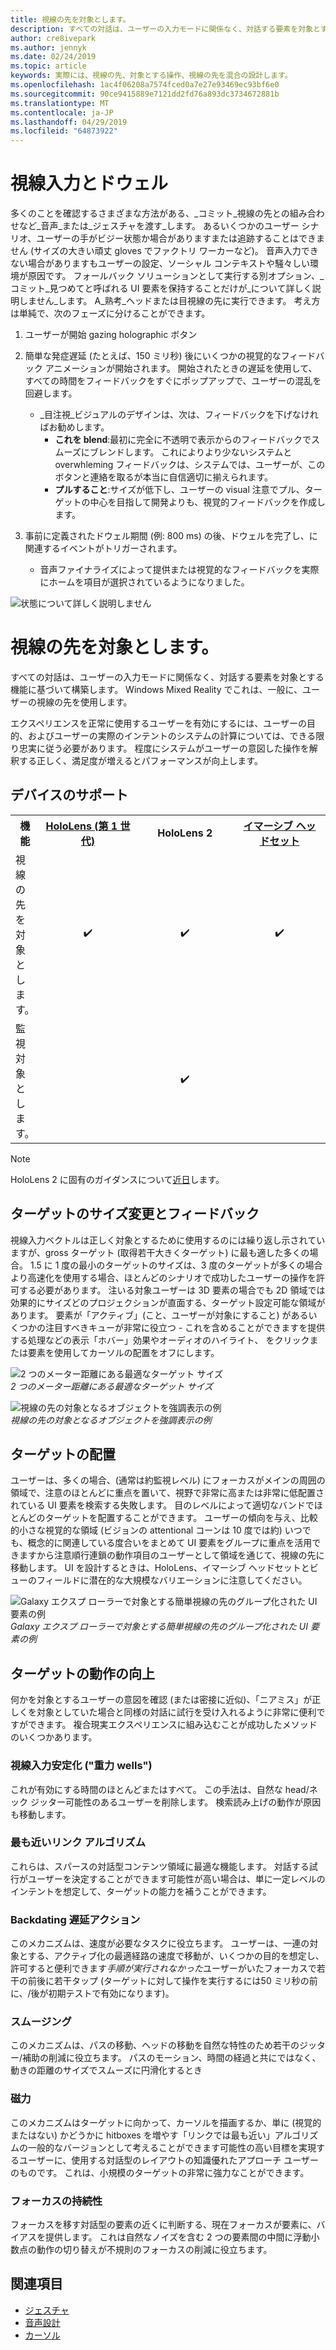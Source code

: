 ```yaml
---
title: 視線の先を対象とします。
description: すべての対話は、ユーザーの入力モードに関係なく、対話する要素を対象とする機能に基づいて構築します。
author: cre8ivepark
ms.author: jennyk
ms.date: 02/24/2019
ms.topic: article
keywords: 実際には、視線の先、対象とする操作、視線の先を混合の設計します。
ms.openlocfilehash: 1ac4f06208a7574fced0a7e27e93469ec93bf6e0
ms.sourcegitcommit: 90ce9415889e7121dd2fd76a893dc3734672881b
ms.translationtype: MT
ms.contentlocale: ja-JP
ms.lasthandoff: 04/29/2019
ms.locfileid: "64873922"
---
```

# <a name="gaze-and-dwell"></a>視線入力とドウェル
多くのことを確認するさまざまな方法がある、_コミット_視線の先との組み合わせなど_音声_または_ジェスチャを渡す_します。
あるいくつかのユーザー シナリオ、ユーザーの手がビジー状態か場合がありますまたは追跡することはできません (サイズの大きい頑丈 gloves でファクトリ ワーカーなど)。 音声入力できない場合がありますもユーザーの設定、ソーシャル コンテキストや騒々しい環境が原因です。
フォールバック ソリューションとして実行する別オプション、_コミット_見つめてと呼ばれる UI 要素を保持することだけが_について詳しく説明しません_します。
A_熟考_ヘッドまたは目視線の先に実行できます。 考え方は単純で、次のフェーズに分けることができます。 
1. ユーザーが開始 gazing holographic ボタン

2. 簡単な発症遅延 (たとえば、150 ミリ秒) 後にいくつかの視覚的なフィードバック アニメーションが開始されます。 開始されたときの遅延を使用して、すべての時間をフィードバックをすぐにポップアップで、ユーザーの混乱を回避します。
    - _目注視_ビジュアルのデザインは、次は、フィードバックを下げなければお勧めします。
      - **これを blend**:最初に完全に不透明で表示からのフィードバックでスムーズにブレンドします。 これによりより少ないシステムと overwhleming フィードバックは、システムでは、ユーザーが、このボタンと連絡を取るが本当に自信適切に揃えられます。
      - **プルすること**:サイズが低下し、ユーザーの visual 注意でプル、ターゲットの中心を目指して開発よりも、視覚的フィードバックを作成します。 

3. 事前に定義されたドウェル期間 (例: 800 ms) の後、ドウェルを完了し、に関連するイベントがトリガーされます。
    - 音声ファイナライズによって提供または視覚的なフィードバックを実際にホームを項目が選択されているようになりました。

![状態について詳しく説明しません](images/eyes_dwellstate_recommendation.png)


# <a name="gaze-targeting"></a>視線の先を対象とします。

すべての対話は、ユーザーの入力モードに関係なく、対話する要素を対象とする機能に基づいて構築します。 Windows Mixed Reality でこれは、一般に、ユーザーの視線の先を使用します。

エクスペリエンスを正常に使用するユーザーを有効にするには、ユーザーの目的、およびユーザーの実際のインテントのシステムの計算については、できる限り忠実に従う必要があります。 程度にシステムがユーザーの意図した操作を解釈する正しく、満足度が増えるとパフォーマンスが向上します。

## <a name="device-support"></a>デバイスのサポート

<table>
<tr>
<th>機能</th><th style="width:150px"> <a href="hololens-hardware-details.md">HoloLens (第 1 世代)</a></th><th style="width:150px">HoloLens 2</th><th style="width:150px"> <a href="immersive-headset-hardware-details.md">イマーシブ ヘッドセット</a></th>
</tr><tr>
<td> 視線の先を対象とします。</td><td style="text-align: center;"> ✔️</td><td style="text-align: center;"> ✔️</td><td style="text-align: center;">✔️ </td>
</tr><tr>
<td> 監視対象とします。</td><td style="text-align: center;"></td><td style="text-align: center;"> ✔️</td><td style="text-align: center;"></td>
</tr>
</table>

> [!NOTE]
> HoloLens 2 に固有のガイダンスについて[近日](index.md)します。

## <a name="target-sizing-and-feedback"></a>ターゲットのサイズ変更とフィードバック

視線入力ベクトルは正しく対象とするために使用するのには繰り返し示されていますが、gross ターゲット (取得若干大きくターゲット) に最も適した多くの場合。 1.5 に 1 度の最小のターゲットのサイズは、3 度のターゲットが多くの場合より高速化を使用する場合、ほとんどのシナリオで成功したユーザーの操作を許可する必要があります。 注いる対象ユーザーは 3D 要素の場合でも 2D 領域では効果的にサイズどのプロジェクションが直面する、ターゲット設定可能な領域があります。 要素が「アクティブ」(こと、ユーザーが対象にすること) があるいくつかの注目すべきキューが非常に役立つ - これを含めることができますを提供する処理などの表示「ホバー」効果やオーディオのハイライト、 をクリックまたは要素を使用してカーソルの配置をオフにします。

![2 つのメーター距離にある最適なターゲット サイズ](images/gazetargeting-size-1000px.jpg)<br>
*2 つのメーター距離にある最適なターゲット サイズ*

![視線の先の対象となるオブジェクトを強調表示の例](images/gazetargeting-highlighting-640px.jpg)<br>
*視線の先の対象となるオブジェクトを強調表示の例*

## <a name="target-placement"></a>ターゲットの配置

ユーザーは、多くの場合、(通常は約監視レベル) にフォーカスがメインの周囲の領域で、注意のほとんどに重点を置いて、視野で非常に高または非常に低配置されている UI 要素を検索する失敗します。 目のレベルによって適切なバンドでほとんどのターゲットを配置することができます。 ユーザーの傾向を与え、比較的小さな視覚的な領域 (ビジョンの attentional コーンは 10 度では約) いつでも、概念的に関連している度合いをまとめて UI 要素をグループに重点を活用できますから注意順行連鎖の動作項目のユーザーとして領域を通じて、視線の先に移動します。 UI を設計するときは、HoloLens、イマーシブ ヘッドセットとビューのフィールドに潜在的な大規模なバリエーションに注意してください。

![Galaxy エクスプ ローラーで対象とする簡単視線の先のグループ化された UI 要素の例](images/gazetargeting-grouping-1000px.jpg)<br>
*Galaxy エクスプ ローラーで対象とする簡単視線の先のグループ化された UI 要素の例*

## <a name="improving-targeting-behaviors"></a>ターゲットの動作の向上

何かを対象とするユーザーの意図を確認 (または密接に近似)、「ニアミス」が正しくを対象としていた場合と同様の対話に試行を受け入れるように非常に便利ですができます。 複合現実エクスペリエンスに組み込むことが成功したメソッドのいくつかあります。

### <a name="gaze-stabilization-gravity-wells"></a>視線入力安定化 ("重力 wells")

これが有効にする時間のほとんどまたはすべて。 この手法は、自然な head/ネック ジッター可能性のあるユーザーを削除します。 検索読み上げの動作が原因も移動します。

### <a name="closest-link-algorithms"></a>最も近いリンク アルゴリズム

これらは、スパースの対話型コンテンツ領域に最適な機能します。 対話する試行がユーザーを決定することができます可能性が高い場合は、単に一定レベルのインテントを想定して、ターゲットの能力を補うことができます。

### <a name="backdatingpostdating-actions"></a>Backdating 遅延アクション

このメカニズムは、速度が必要なタスクに役立ちます。 ユーザーは、一連の対象とする、アクティブ化の最適経路の速度で移動が、いくつかの目的を想定し、許可すると便利できます*手順が実行されなかった*ユーザーがいたフォーカスで若干の前後に若干タップ (ターゲットに対して操作を実行するには50 ミリ秒の前に、/後が初期テストで有効になります)。

### <a name="smoothing"></a>スムージング

このメカニズムは、パスの移動、ヘッドの移動を自然な特性のため若干のジッター/補助の削減に役立ちます。 パスのモーション、時間の経過と共にではなく、動きの距離のサイズでスムーズに円滑化するとき

### <a name="magnetism"></a>磁力

このメカニズムはターゲットに向かって、カーソルを描画するか、単に (視覚的またはない) かどうかに hitboxes を増やす「リンクでは最も近い」アルゴリズムの一般的なバージョンとして考えることができます可能性の高い目標を実現するユーザーに、使用する対話型のレイアウトの知識優れたアプローチ ユーザーのものです。 これは、小規模のターゲットの非常に強力なことができます。

### <a name="focus-stickiness"></a>フォーカスの持続性

フォーカスを移す対話型の要素の近くに判断する、現在フォーカスが要素に、バイアスを提供します。 これは自然なノイズを含む 2 つの要素間の中間に浮動小数点の動作の切り替えが不規則のフォーカスの削減に役立ちます。

## <a name="see-also"></a>関連項目
* [ジェスチャ](gestures.md)
* [音声設計](voice-design.md)
* [カーソル](cursors.md)

